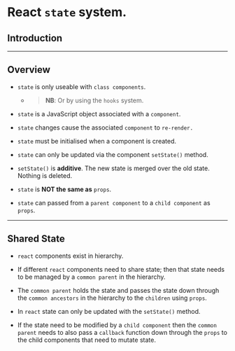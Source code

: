 # React `state` system.

## Introduction

---

## Overview

* `state` is only useable with `class components`.

    * > __NB__: Or by using the `hooks` system.

* `state` is a JavaScript object associated with a `component`.

* `state` changes cause the associated `component` to `re-render.`

* `state` must be initialised when a component is created.

* `state` can only be updated via the component `setState()` method.

* `setState()` is __additive__. The new state is merged over the old state. Nothing is deleted.

* `state` is __NOT the same as__ `props`.

* `state` can passed from a `parent component` to a `child component` as `props`.

---

## Shared State

* `react` components exist in hierarchy.

* If different `react` components need to share state; then that state needs to be managed by a `common parent` in the hierarchy.

* The `common parent` holds the state and passes the state down through the `common ancestors` in the hierarchy to the `children` using `props`.

* In `react` state can only be updated with the `setState()` method.

* If the state need to be modified by a `child component` then the `common parent` needs to also pass a `callback` function down through the `props` to the child components that need to mutate state.

